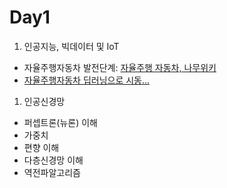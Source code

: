 # Day1


1. 인공지능, 빅데이터 및 IoT
 - 자율주행자동차 발전단계: [자율주행 자동차, 나무위키](https://namu.wiki/w/%EC%9E%90%EC%9C%A8%EC%A3%BC%ED%96%89%20%EC%9E%90%EB%8F%99%EC%B0%A8)
 - [자율주행자동차 딥러닝으로 시동...](https://news.samsung.com/kr/%EC%9E%90%EC%9C%A8%EC%A3%BC%ED%96%89-%EC%9E%90%EB%8F%99%EC%B0%A8-%EB%94%A5%EB%9F%AC%EB%8B%9D%EC%9C%BC%EB%A1%9C-%EC%8B%9C%EB%8F%99-%EA%B1%B4%EB%8B%A4)
 
1. 인공신경망
 - 퍼셉트론(뉴론) 이해
 - 가중치
 - 편향 이해
 - 다층신경망 이해
 - 역전파알고리즘
